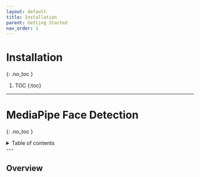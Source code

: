 ```yaml
---
layout: default
title: Installation
parent: Getting Started
nav_order: 1
---
```


# Installation
{: .no_toc }

1. TOC
{:toc}
---

# MediaPipe Face Detection
{: .no_toc }

<details close markdown="block">
  <summary>
    Table of contents
  </summary>
  {: .text-delta }
1. TOC
{:toc}
</details>
---

## Overview
